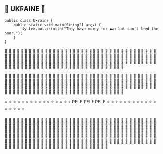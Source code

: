 ## :blue_heart: UKRAINE :yellow_heart:

```
public class Ukraine { 
    public static void main(String[] args) {
        System.out.println("They have money for war but can't feed the poor.");
    }
}
```
:blue_heart: :blue_heart: :blue_heart: :blue_heart: :blue_heart: :blue_heart: :blue_heart: :blue_heart: :blue_heart: :blue_heart: :blue_heart: :blue_heart: :blue_heart: :blue_heart: :blue_heart: :blue_heart: :blue_heart: :blue_heart: 
:blue_heart: :blue_heart: :blue_heart: :blue_heart: :blue_heart: :blue_heart: :blue_heart: :blue_heart: :blue_heart: :blue_heart: :blue_heart: :blue_heart: :blue_heart: :blue_heart: :blue_heart: :blue_heart: :blue_heart: :blue_heart: 
:blue_heart: :blue_heart: :blue_heart: :blue_heart: :blue_heart: :blue_heart: :blue_heart: :blue_heart: :blue_heart: :blue_heart: :blue_heart: :blue_heart: :blue_heart: :blue_heart: :blue_heart: :blue_heart: :blue_heart: :blue_heart: 
:blue_heart: :blue_heart: :blue_heart: :blue_heart: :blue_heart: :blue_heart: :blue_heart: :blue_heart: :blue_heart: :blue_heart: :blue_heart: :blue_heart: :blue_heart: :blue_heart: :blue_heart: :blue_heart: :blue_heart: :blue_heart: 
:blue_heart: :blue_heart: :blue_heart: :blue_heart: :blue_heart: :blue_heart: :blue_heart: :blue_heart: :blue_heart: :blue_heart: :blue_heart: :blue_heart: :blue_heart: :blue_heart: :blue_heart: :blue_heart: :blue_heart: :blue_heart: 
:blue_heart: :blue_heart: :blue_heart: :blue_heart: :blue_heart: :blue_heart: :blue_heart: :blue_heart: :blue_heart: :blue_heart: :blue_heart: :blue_heart: :blue_heart: :blue_heart: :blue_heart: :blue_heart: :blue_heart: :blue_heart: 
:blue_heart: :blue_heart: :blue_heart: :blue_heart: :blue_heart: :blue_heart: :blue_heart: :blue_heart: :blue_heart: :blue_heart: :blue_heart: :blue_heart: :blue_heart: :blue_heart: :blue_heart: :blue_heart: :blue_heart: :blue_heart: 
:blue_heart: :blue_heart: :blue_heart: :blue_heart: :blue_heart: :blue_heart: :blue_heart: :blue_heart: :blue_heart: :blue_heart: :blue_heart: :blue_heart: :blue_heart: :blue_heart: :blue_heart: :blue_heart: :blue_heart: :blue_heart:


:yellow_heart: :yellow_heart: :yellow_heart: :yellow_heart: :yellow_heart: :yellow_heart: :yellow_heart: :yellow_heart: :yellow_heart: :yellow_heart: :yellow_heart: :yellow_heart: :yellow_heart: :yellow_heart: :yellow_heart: :yellow_heart: :yellow_heart: :yellow_heart: 
:yellow_heart: :yellow_heart: :yellow_heart: :yellow_heart: :yellow_heart: :yellow_heart: :yellow_heart: :yellow_heart: :yellow_heart: :yellow_heart: :yellow_heart: :yellow_heart: :yellow_heart: :yellow_heart: :yellow_heart: :yellow_heart: :yellow_heart: :yellow_heart: 
:yellow_heart: :yellow_heart: :yellow_heart: :yellow_heart: :yellow_heart: :yellow_heart: :yellow_heart: :yellow_heart: :yellow_heart: :yellow_heart: :yellow_heart: :yellow_heart: :yellow_heart: :yellow_heart: :yellow_heart: :yellow_heart: :yellow_heart: :yellow_heart: 
:yellow_heart: :yellow_heart: :yellow_heart: :yellow_heart: :yellow_heart: :yellow_heart: :yellow_heart: :yellow_heart: :yellow_heart: :yellow_heart: :yellow_heart: :yellow_heart: :yellow_heart: :yellow_heart: :yellow_heart: :yellow_heart: :yellow_heart: :yellow_heart: 
:yellow_heart: :yellow_heart: :yellow_heart: :yellow_heart: :yellow_heart: :yellow_heart: :yellow_heart: :yellow_heart: :yellow_heart: :yellow_heart: :yellow_heart: :yellow_heart: :yellow_heart: :yellow_heart: :yellow_heart: :yellow_heart: :yellow_heart: :yellow_heart: 
:yellow_heart: :yellow_heart: :yellow_heart: :yellow_heart: :yellow_heart: :yellow_heart: :yellow_heart: :yellow_heart: :yellow_heart: :yellow_heart: :yellow_heart: :yellow_heart: :yellow_heart: :yellow_heart: :yellow_heart: :yellow_heart: :yellow_heart: :yellow_heart: 
:yellow_heart: :yellow_heart: :yellow_heart: :yellow_heart: :yellow_heart: :yellow_heart: :yellow_heart: :yellow_heart: :yellow_heart: :yellow_heart: :yellow_heart: :yellow_heart: :yellow_heart: :yellow_heart: :yellow_heart: :yellow_heart: :yellow_heart: :yellow_heart: 
:yellow_heart: :yellow_heart: :yellow_heart: :yellow_heart: :yellow_heart: :yellow_heart: :yellow_heart: :yellow_heart: :yellow_heart: :yellow_heart: :yellow_heart: :yellow_heart: :yellow_heart: :yellow_heart: :yellow_heart: :yellow_heart: :yellow_heart: :yellow_heart: 

:star: :star: :star: :star: :star: :star: :star: :star: :star: :star: :star: :star: :star: :star: :star: :star: PELE PELE PELE :star: :star: :star: :star: :star: :star: :star: :star: :star: :star: :star: :star: :star: :star: :star: :star: :star:


:green_heart: :green_heart: :green_heart: :green_heart: :green_heart: :green_heart: :green_heart: :green_heart: :green_heart: :green_heart: :green_heart: :green_heart:  :yellow_heart: :yellow_heart: :yellow_heart: :yellow_heart: :yellow_heart: :yellow_heart: :yellow_heart: :yellow_heart: :yellow_heart: :yellow_heart: :yellow_heart: :yellow_heart: :blue_heart: :blue_heart: :blue_heart: :blue_heart: :blue_heart: :blue_heart: :blue_heart: :blue_heart: :blue_heart: :blue_heart: :blue_heart: :blue_heart: :green_heart: :green_heart: :green_heart: :green_heart: :green_heart: :green_heart: :green_heart: :green_heart: :green_heart: :green_heart: :green_heart: :green_heart:  :yellow_heart: :yellow_heart: :yellow_heart: :yellow_heart: :yellow_heart: :yellow_heart: :yellow_heart: :yellow_heart: :yellow_heart: :yellow_heart: :yellow_heart: :yellow_heart: :blue_heart: :blue_heart: :blue_heart: :blue_heart: :blue_heart: :blue_heart: :blue_heart: :blue_heart: :blue_heart: :blue_heart: :blue_heart: :blue_heart: :green_heart: :green_heart: :green_heart: :green_heart: :green_heart: :green_heart: :green_heart: :green_heart: :green_heart: :green_heart: :green_heart: :green_heart:  :yellow_heart: :yellow_heart: :yellow_heart: :yellow_heart: :yellow_heart: :yellow_heart: :yellow_heart: :yellow_heart: :yellow_heart: :yellow_heart: :yellow_heart: :yellow_heart: :blue_heart: :blue_heart: :blue_heart: :blue_heart: :blue_heart: :blue_heart: :blue_heart: :blue_heart: :blue_heart: :blue_heart: :blue_heart: :blue_heart: :green_heart: :green_heart: :green_heart: :green_heart: :green_heart: :green_heart: :green_heart: :green_heart: :green_heart: :green_heart: :green_heart: :green_heart:  :yellow_heart: :yellow_heart: :yellow_heart: :yellow_heart: :yellow_heart: :yellow_heart: :yellow_heart: :yellow_heart: :yellow_heart: :yellow_heart: :yellow_heart: :yellow_heart: :blue_heart: :blue_heart: :blue_heart: :blue_heart: :blue_heart: :blue_heart: :blue_heart: :blue_heart: :blue_heart: :blue_heart: :blue_heart: :blue_heart: :green_heart: :green_heart: :green_heart: :green_heart: :green_heart: :green_heart: :green_heart: :green_heart: :green_heart: :green_heart: :green_heart: :green_heart:  :yellow_heart: :yellow_heart: :yellow_heart: :yellow_heart: :yellow_heart: :yellow_heart: :yellow_heart: :yellow_heart: :yellow_heart: :yellow_heart: :yellow_heart: :yellow_heart: :blue_heart: :blue_heart: :blue_heart: :blue_heart: :blue_heart: :blue_heart: :blue_heart: :blue_heart: :blue_heart: :blue_heart: :blue_heart: :blue_heart: :green_heart: :green_heart: :green_heart: :green_heart: :green_heart: :green_heart: :green_heart: :green_heart: :green_heart: :green_heart: :green_heart: :green_heart:  :yellow_heart: :yellow_heart: :yellow_heart: :yellow_heart: :yellow_heart: :yellow_heart: :yellow_heart: :yellow_heart: :yellow_heart: :yellow_heart: :yellow_heart: :yellow_heart: :blue_heart: :blue_heart: :blue_heart: :blue_heart: :blue_heart: :blue_heart: :blue_heart: :blue_heart: :blue_heart: :blue_heart: :blue_heart: :blue_heart:

